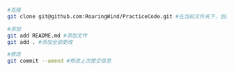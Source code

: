 ```bash
#克隆
git clone git@github.com:RoaringWind/PracticeCode.git #在当前文件夹下，创建以PracticeCode为名字的文件夹，递归克隆仓库
```
```bash
#添加
git add README.md #添加文件
git add . #添加全部更改

```

```bash
#修改
git commit --amend #修改上次提交信息
```

